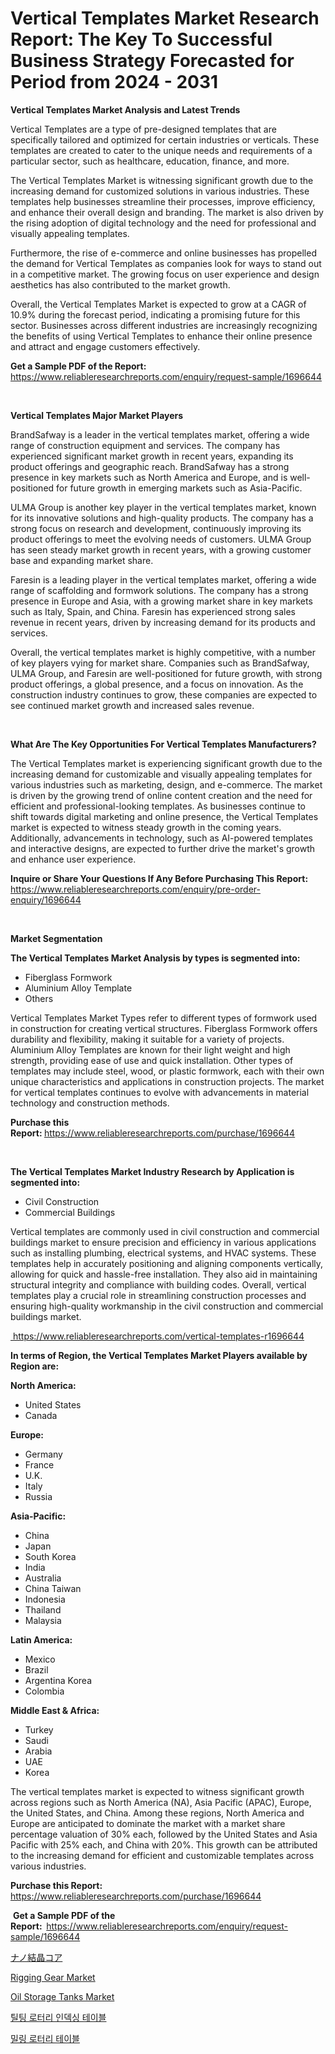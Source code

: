 <p><h1>Vertical Templates Market Research Report: The Key To Successful Business Strategy Forecasted for Period from 2024 - 2031</h1></p><p><strong>Vertical Templates Market Analysis and Latest Trends</strong></p>
<p><p>Vertical Templates are a type of pre-designed templates that are specifically tailored and optimized for certain industries or verticals. These templates are created to cater to the unique needs and requirements of a particular sector, such as healthcare, education, finance, and more.</p><p>The Vertical Templates Market is witnessing significant growth due to the increasing demand for customized solutions in various industries. These templates help businesses streamline their processes, improve efficiency, and enhance their overall design and branding. The market is also driven by the rising adoption of digital technology and the need for professional and visually appealing templates.</p><p>Furthermore, the rise of e-commerce and online businesses has propelled the demand for Vertical Templates as companies look for ways to stand out in a competitive market. The growing focus on user experience and design aesthetics has also contributed to the market growth.</p><p>Overall, the Vertical Templates Market is expected to grow at a CAGR of 10.9% during the forecast period, indicating a promising future for this sector. Businesses across different industries are increasingly recognizing the benefits of using Vertical Templates to enhance their online presence and attract and engage customers effectively.</p></p>
<p><strong>Get a Sample PDF of the Report:&nbsp;</strong> <a href="https://www.reliableresearchreports.com/enquiry/request-sample/1696644">https://www.reliableresearchreports.com/enquiry/request-sample/1696644</a></p>
<p>&nbsp;</p>
<p><strong>Vertical Templates Major Market Players</strong></p>
<p><p>BrandSafway is a leader in the vertical templates market, offering a wide range of construction equipment and services. The company has experienced significant market growth in recent years, expanding its product offerings and geographic reach. BrandSafway has a strong presence in key markets such as North America and Europe, and is well-positioned for future growth in emerging markets such as Asia-Pacific.</p><p>ULMA Group is another key player in the vertical templates market, known for its innovative solutions and high-quality products. The company has a strong focus on research and development, continuously improving its product offerings to meet the evolving needs of customers. ULMA Group has seen steady market growth in recent years, with a growing customer base and expanding market share.</p><p>Faresin is a leading player in the vertical templates market, offering a wide range of scaffolding and formwork solutions. The company has a strong presence in Europe and Asia, with a growing market share in key markets such as Italy, Spain, and China. Faresin has experienced strong sales revenue in recent years, driven by increasing demand for its products and services.</p><p>Overall, the vertical templates market is highly competitive, with a number of key players vying for market share. Companies such as BrandSafway, ULMA Group, and Faresin are well-positioned for future growth, with strong product offerings, a global presence, and a focus on innovation. As the construction industry continues to grow, these companies are expected to see continued market growth and increased sales revenue.</p></p>
<p>&nbsp;</p>
<p><strong>What Are The Key Opportunities For Vertical Templates Manufacturers?</strong></p>
<p><p>The Vertical Templates market is experiencing significant growth due to the increasing demand for customizable and visually appealing templates for various industries such as marketing, design, and e-commerce. The market is driven by the growing trend of online content creation and the need for efficient and professional-looking templates. As businesses continue to shift towards digital marketing and online presence, the Vertical Templates market is expected to witness steady growth in the coming years. Additionally, advancements in technology, such as AI-powered templates and interactive designs, are expected to further drive the market's growth and enhance user experience.</p></p>
<p><strong>Inquire or Share Your Questions If Any Before Purchasing This Report:</strong> <a href="https://www.reliableresearchreports.com/enquiry/pre-order-enquiry/1696644">https://www.reliableresearchreports.com/enquiry/pre-order-enquiry/1696644</a></p>
<p>&nbsp;</p>
<p><strong>Market Segmentation</strong></p>
<p><strong>The Vertical Templates Market Analysis by types is segmented into:</strong></p>
<p><ul><li>Fiberglass Formwork</li><li>Aluminium Alloy Template</li><li>Others</li></ul></p>
<p><p>Vertical Templates Market Types refer to different types of formwork used in construction for creating vertical structures. Fiberglass Formwork offers durability and flexibility, making it suitable for a variety of projects. Aluminium Alloy Templates are known for their light weight and high strength, providing ease of use and quick installation. Other types of templates may include steel, wood, or plastic formwork, each with their own unique characteristics and applications in construction projects. The market for vertical templates continues to evolve with advancements in material technology and construction methods.</p></p>
<p><strong>Purchase this Report:&nbsp;</strong><a href="https://www.reliableresearchreports.com/purchase/1696644">https://www.reliableresearchreports.com/purchase/1696644</a></p>
<p>&nbsp;</p>
<p><strong>The Vertical Templates Market Industry Research by Application is segmented into:</strong></p>
<p><ul><li>Civil Construction</li><li>Commercial Buildings</li></ul></p>
<p><p>Vertical templates are commonly used in civil construction and commercial buildings market to ensure precision and efficiency in various applications such as installing plumbing, electrical systems, and HVAC systems. These templates help in accurately positioning and aligning components vertically, allowing for quick and hassle-free installation. They also aid in maintaining structural integrity and compliance with building codes. Overall, vertical templates play a crucial role in streamlining construction processes and ensuring high-quality workmanship in the civil construction and commercial buildings market.</p></p>
<p><a href="https://www.reliableresearchreports.com/vertical-templates-r1696644">&nbsp;https://www.reliableresearchreports.com/vertical-templates-r1696644</a></p>
<p><strong>In terms of Region, the Vertical Templates Market Players available by Region are:</strong></p>
<p>
    <p> <strong> North America: </strong>
        <ul>
            <li>United States</li>
            <li>Canada</li>
        </ul>
        </p> 
    <p> <strong> Europe: </strong>
        <ul>
            <li>Germany</li>
            <li>France</li>
            <li>U.K.</li>
            <li>Italy</li>
            <li>Russia</li>
        </ul>
        </p> 
    <p> <strong> Asia-Pacific: </strong>
        <ul>
            <li>China</li>
            <li>Japan</li>
            <li>South Korea</li>
            <li>India</li>
            <li>Australia</li>
            <li>China Taiwan</li>
            <li>Indonesia</li>
            <li>Thailand</li>
            <li>Malaysia</li>
        </ul>
        </p> 
    <p> <strong> Latin America: </strong>
        <ul>
            <li>Mexico</li>
            <li>Brazil</li>
            <li>Argentina Korea</li>
            <li>Colombia</li>
        </ul>
        </p> 
    <p> <strong> Middle East & Africa: </strong>
        <ul>
            <li>Turkey</li>
            <li>Saudi</li>
            <li>Arabia</li>
            <li>UAE</li>
            <li>Korea</li>
        </ul>
    </p>
    </p>
<p><p>The vertical templates market is expected to witness significant growth across regions such as North America (NA), Asia Pacific (APAC), Europe, the United States, and China. Among these regions, North America and Europe are anticipated to dominate the market with a market share percentage valuation of 30% each, followed by the United States and Asia Pacific with 25% each, and China with 20%. This growth can be attributed to the increasing demand for efficient and customizable templates across various industries.</p></p>
<p><strong>Purchase this Report: </strong><a href="https://www.reliableresearchreports.com/purchase/1696644">https://www.reliableresearchreports.com/purchase/1696644</a></p>
<p>&nbsp;<strong>Get a Sample PDF of the Report:&nbsp;&nbsp;</strong><a href="https://www.reliableresearchreports.com/enquiry/request-sample/1696644">https://www.reliableresearchreports.com/enquiry/request-sample/1696644</a></p>
<p><strong></strong></p>
<p><p><a href="https://github.com/RodHoppe07/Market-Research-Report-List-2/blob/main/7226441158981.md">ナノ結晶コア</a></p><p><a href="https://github.com/AlysaLedner2023/Market-Research-Report-List-1/blob/main/rigging-gear-market.md">Rigging Gear Market</a></p><p><a href="https://github.com/Sherrillcrooksxa8i18ucf2m/Market-Research-Report-List-3/blob/main/oil-storage-tanks-market.md">Oil Storage Tanks Market</a></p><p><a href="https://github.com/vsn7qpua81q/Market-Research-Report-List-2/blob/main/6385245170530.md">틸팅 로터리 인덱싱 테이블</a></p><p><a href="https://github.com/Elenrrera7685/Market-Research-Report-List-2/blob/main/1194047170531.md">밀링 로터리 테이블</a></p></p>